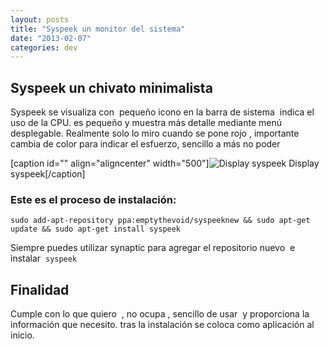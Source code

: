```yaml
---
layout: posts
title: "Syspeek un monitor del sistema"
date: "2013-02-07"
categories: dev
---
```


## Syspeek un chivato minimalista

Syspeek se visualiza con  pequeño icono en la barra de sistema  indica el uso de la CPU. es pequeño y muestra más detalle mediante menú desplegable. Realmente solo lo miro cuando se pone rojo , importante cambia de color para indicar el esfuerzo, sencillo a más no poder

\[caption id="" align="aligncenter" width="500"\]![Display syspeek](images/8436670548_47e7d8ab15.jpg "Display syspeek") Display syspeek\[/caption\]

### Este es el proceso de instalación:

```
sudo add-apt-repository ppa:emptythevoid/syspeeknew && sudo apt-get update && sudo apt-get install syspeek
```

Siempre puedes utilizar synaptic para agregar el repositorio nuevo  e instalar  `syspeek`

## Finalidad

Cumple con lo que quiero  , no ocupa , sencillo de usar  y proporciona la información que necesito. tras la instalación se coloca como aplicación al inicio.
